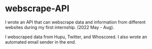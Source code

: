 # webscrape-API

I wrote an API that can webscrape data and information from different websites during my first internship. (2022 May - Aug).

I webscraped data from Hupu, Twitter, and Whoscored. I also wrote an automated email sender in the end.
